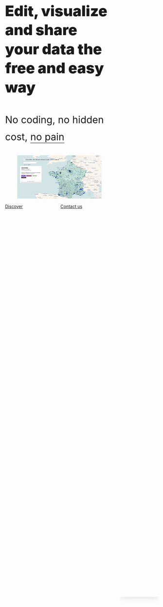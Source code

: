 <div 
  class="columns is-8 mt-3 mb-6 px-3 is-align-items-center"
  style="min-height: 80vh;">
  <div class="column is-6 is-full-touch">
    <p
      class="title"
      style="font-weight: 900; line-height: 1.3; font-size: 3rem;">
      Edit, visualize and share your data
      the free and easy way
    </p>
    <p
      class="subtitle mt-4 mb-6 is-hidden-touch"
      style="font-weight: 400; line-height: 1.75; font-size: 2rem;">
      No coding,
      no hidden cost,
      <span
        style="border-bottom: 1px solid black;">
        no pain
      </span>
      <figure class="is-hidden-desktop mt-6">
        <img
          class="image"
          src="https://raw.githubusercontent.com/multi-coop/datami-website-content/main/images/screenshots/gitfile-csv-preview-map-01.png"
          alt="MULTIFILES WIDGET"/>
      </figure>
    </p>
    <div class="columns mt-6">
      <div class="column is-6">
        <a
          href="#section-landing-simplify"
          class="button is-dark is-large is-fullwidth"
          type="button"
          style="box-shadow: -5px 5px 5px #D7D7D7">
          <span class="has-text-white">
            <span>
              Discover
            </span>
          </span>
        </a>
      </div>
      <div class="column is-6">
        <a
          href="mailto:contact@multi.coop"
          class="button is-dark is-large is-fullwidth"
          type="button"
          style="box-shadow: -5px 5px 5px #D7D7D7">
          <span class="has-text-white">
            <span>
              Contact us
            </span>
          </span>
        </a>
      </div>
    </div>
  </div>
  <div class="column is-6">
    <article
      class="notification has-background-white-ter px-0 py-0"
      style="box-shadow: 0 0 20px #D7D7D7;">
      <div
        class="content is-hidden-touch"
        style="
          width: 50vw;
          height: 100%;
          min-height: 50vh;
          background-image: url('https://raw.githubusercontent.com/multi-coop/datami-website-content/main/images/screenshots/gitfile-csv-preview-map-01.png');
          background-size: cover;
          background-repeat: no-repeat;
          background-position: 0% 0%;">
      </div>
    </article>
  </div>
</div>
